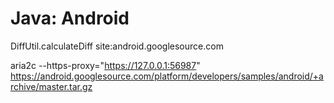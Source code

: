# Java: Android

DiffUtil.calculateDiff site:android.googlesource.com

aria2c --https-proxy="https://127.0.0.1:56987" https://android.googlesource.com/platform/developers/samples/android/+archive/master.tar.gz
